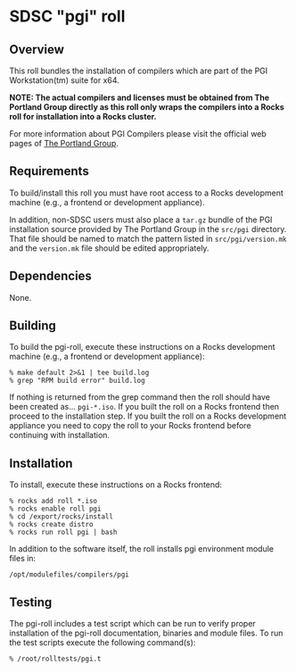 # SDSC "pgi" roll

## Overview

This roll bundles the installation of compilers which are part of the PGI Workstation(tm) suite for x64.

**NOTE: The actual compilers and licenses must be obtained from The Portland Group directly as this roll only wraps the compilers into a Rocks roll for installation into a Rocks cluster.**

For more information about PGI Compilers please visit the official web pages of
<a href="http://www.pgroup.com" target="_blank">The Portland Group</a>.


## Requirements

To build/install this roll you must have root access to a Rocks development
machine (e.g., a frontend or development appliance).

In addition, non-SDSC users must also place a `tar.gz` bundle of the PGI installation source provided by The Portland Group in the `src/pgi` directory. That file should be named to match the pattern listed in `src/pgi/version.mk` and the `version.mk` file should be edited appropriately.


## Dependencies

None.


## Building

To build the pgi-roll, execute these instructions on a Rocks development
machine (e.g., a frontend or development appliance):

```shell
% make default 2>&1 | tee build.log
% grep "RPM build error" build.log
```

If nothing is returned from the grep command then the roll should have been
created as... `pgi-*.iso`. If you built the roll on a Rocks frontend then
proceed to the installation step. If you built the roll on a Rocks development
appliance you need to copy the roll to your Rocks frontend before continuing
with installation.


## Installation

To install, execute these instructions on a Rocks frontend:

```shell
% rocks add roll *.iso
% rocks enable roll pgi
% cd /export/rocks/install
% rocks create distro
% rocks run roll pgi | bash
```

In addition to the software itself, the roll installs pgi environment
module files in:

```shell
/opt/modulefiles/compilers/pgi
```


## Testing

The pgi-roll includes a test script which can be run to verify proper
installation of the pgi-roll documentation, binaries and module files. To
run the test scripts execute the following command(s):

```shell
% /root/rolltests/pgi.t 
```
